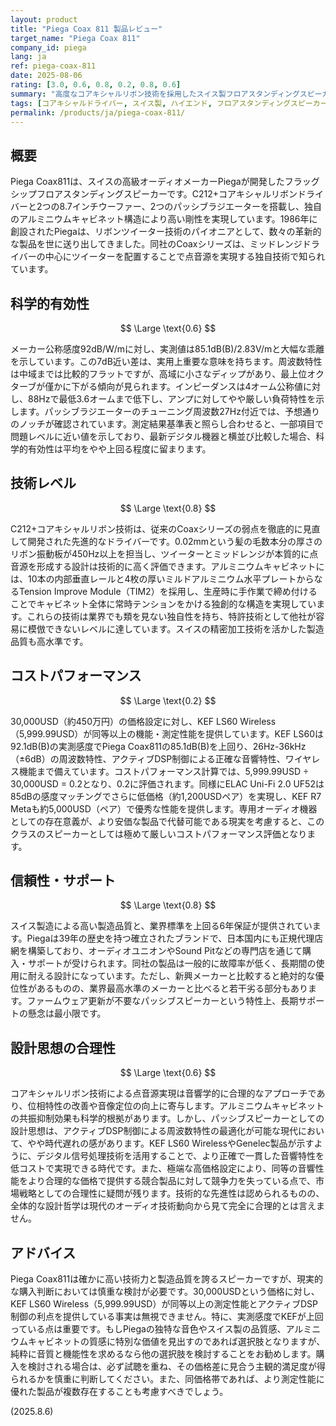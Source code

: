 ```yaml
---
layout: product
title: "Piega Coax 811 製品レビュー"
target_name: "Piega Coax 811"
company_id: piega
lang: ja
ref: piega-coax-811
date: 2025-08-06
rating: [3.0, 0.6, 0.8, 0.2, 0.8, 0.6]
summary: "高度なコアキシャルリボン技術を採用したスイス製フロアスタンディングスピーカー。優秀な技術力と信頼性を持つが、同等性能を大幅に安価で実現する競合製品の存在により、コストパフォーマンスに重大な課題を抱える。"
tags: [コアキシャルドライバー, スイス製, ハイエンド, フロアスタンディングスピーカー, リボンツイーター]
permalink: /products/ja/piega-coax-811/
---
```

## 概要

Piega Coax811は、スイスの高級オーディオメーカーPiegaが開発したフラッグシップフロアスタンディングスピーカーです。C212+コアキシャルリボンドライバーと2つの8.7インチウーファー、2つのパッシブラジエーターを搭載し、独自のアルミニウムキャビネット構造により高い剛性を実現しています。1986年に創設されたPiegaは、リボンツイーター技術のパイオニアとして、数々の革新的な製品を世に送り出してきました。同社のCoaxシリーズは、ミッドレンジドライバーの中心にツイーターを配置することで点音源を実現する独自技術で知られています。

## 科学的有効性

$$ \Large \text{0.6} $$

メーカー公称感度92dB/W/mに対し、実測値は85.1dB(B)/2.83V/mと大幅な乖離を示しています。この7dB近い差は、実用上重要な意味を持ちます。周波数特性は中域までは比較的フラットですが、高域に小さなディップがあり、最上位オクターブが僅かに下がる傾向が見られます。インピーダンスは4オーム公称値に対し、88Hzで最低3.6オームまで低下し、アンプに対してやや厳しい負荷特性を示します。パッシブラジエーターのチューニング周波数27Hz付近では、予想通りのノッチが確認されています。測定結果基準表と照らし合わせると、一部項目で問題レベルに近い値を示しており、最新デジタル機器と横並び比較した場合、科学的有効性は平均をやや上回る程度に留まります。

## 技術レベル

$$ \Large \text{0.8} $$

C212+コアキシャルリボン技術は、従来のCoaxシリーズの弱点を徹底的に見直して開発された先進的なドライバーです。0.02mmという髪の毛数本分の厚さのリボン振動板が450Hz以上を担当し、ツイーターとミッドレンジが本質的に点音源を形成する設計は技術的に高く評価できます。アルミニウムキャビネットには、10本の内部垂直レールと4枚の厚いミルドアルミニウム水平プレートからなるTension Improve Module（TIM2）を採用し、生産時に手作業で締め付けることでキャビネット全体に常時テンションをかける独創的な構造を実現しています。これらの技術は業界でも類を見ない独自性を持ち、特許技術として他社が容易に模倣できないレベルに達しています。スイスの精密加工技術を活かした製造品質も高水準です。

## コストパフォーマンス

$$ \Large \text{0.2} $$

30,000USD（約450万円）の価格設定に対し、KEF LS60 Wireless（5,999.99USD）が同等以上の機能・測定性能を提供しています。KEF LS60は92.1dB(B)の実測感度でPiega Coax811の85.1dB(B)を上回り、26Hz-36kHz（±6dB）の周波数特性、アクティブDSP制御による正確な音響特性、ワイヤレス機能まで備えています。コストパフォーマンス計算では、5,999.99USD ÷ 30,000USD = 0.2となり、0.2に評価されます。同様にELAC Uni-Fi 2.0 UF52は85dBの感度マッチングでさらに低価格（約1,200USDペア）を実現し、KEF R7 Metaも約5,000USD（ペア）で優秀な性能を提供します。専用オーディオ機器としての存在意義が、より安価な製品で代替可能である現実を考慮すると、このクラスのスピーカーとしては極めて厳しいコストパフォーマンス評価となります。

## 信頼性・サポート

$$ \Large \text{0.8} $$

スイス製造による高い製造品質と、業界標準を上回る6年保証が提供されています。Piegaは39年の歴史を持つ確立されたブランドで、日本国内にも正規代理店網を構築しており、オーディオユニオンやSound Pitなどの専門店を通じて購入・サポートが受けられます。同社の製品は一般的に故障率が低く、長期間の使用に耐える設計になっています。ただし、新興メーカーと比較すると絶対的な優位性があるものの、業界最高水準のメーカーと比べると若干劣る部分もあります。ファームウェア更新が不要なパッシブスピーカーという特性上、長期サポートの懸念は最小限です。

## 設計思想の合理性

$$ \Large \text{0.6} $$

コアキシャルリボン技術による点音源実現は音響学的に合理的なアプローチであり、位相特性の改善や音像定位の向上に寄与します。アルミニウムキャビネットの共振抑制効果も科学的根拠があります。しかし、パッシブスピーカーとしての設計思想は、アクティブDSP制御による周波数特性の最適化が可能な現代において、やや時代遅れの感があります。KEF LS60 WirelessやGenelec製品が示すように、デジタル信号処理技術を活用することで、より正確で一貫した音響特性を低コストで実現できる時代です。また、極端な高価格設定により、同等の音響性能をより合理的な価格で提供する競合製品に対して競争力を失っている点で、市場戦略としての合理性に疑問が残ります。技術的な先進性は認められるものの、全体的な設計哲学は現代のオーディオ技術動向から見て完全に合理的とは言えません。

## アドバイス

Piega Coax811は確かに高い技術力と製造品質を誇るスピーカーですが、現実的な購入判断においては慎重な検討が必要です。30,000USDという価格に対し、KEF LS60 Wireless（5,999.99USD）が同等以上の測定性能とアクティブDSP制御の利点を提供している事実は無視できません。特に、実測感度でKEFが上回っている点は重要です。もしPiegaの独特な音色やスイス製の品質感、アルミニウムキャビネットの質感に特別な価値を見出すのであれば選択肢となりますが、純粋に音質と機能性を求めるなら他の選択肢を検討することをお勧めします。購入を検討される場合は、必ず試聴を重ね、その価格差に見合う主観的満足度が得られるかを慎重に判断してください。また、同価格帯であれば、より測定性能に優れた製品が複数存在することも考慮すべきでしょう。

(2025.8.6)
